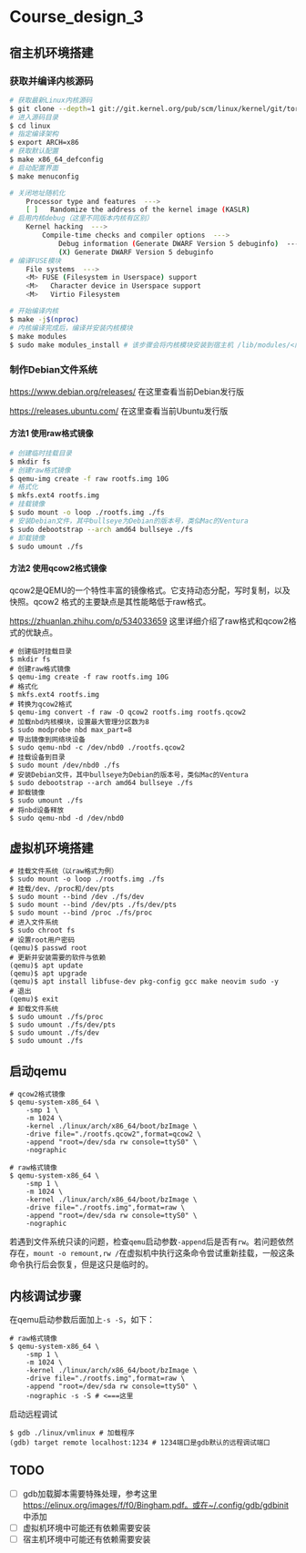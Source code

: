# Course_design_3

## 宿主机环境搭建

### 获取并编译内核源码

```bash
# 获取最新Linux内核源码
$ git clone --depth=1 git://git.kernel.org/pub/scm/linux/kernel/git/torvalds/linux.git
# 进入源码目录
$ cd linux
# 指定编译架构
$ export ARCH=x86
# 获取默认配置
$ make x86_64_defconfig
# 启动配置界面
$ make menuconfig

# 关闭地址随机化
    Processor type and features  --->
    [ ]   Randomize the address of the kernel image (KASLR)
# 启用内核debug（这里不同版本内核有区别）
    Kernel hacking  --->
        Compile-time checks and compiler options  --->
            Debug information (Generate DWARF Version 5 debuginfo)  --->
            (X) Generate DWARF Version 5 debuginfo
# 编译FUSE模块
    File systems  --->
    <M> FUSE (Filesystem in Userspace) support
    <M>   Character device in Userspace support
    <M>   Virtio Filesystem

# 开始编译内核
$ make -j$(nproc)
# 内核编译完成后，编译并安装内核模块
$ make modules
$ sudo make modules_install # 该步骤会将内核模块安装到宿主机 /lib/modules/<内核版本> 目录下
```

### 制作Debian文件系统

https://www.debian.org/releases/ 在这里查看当前Debian发行版

https://releases.ubuntu.com/ 在这里查看当前Ubuntu发行版

#### 方法1 使用raw格式镜像

```bash
# 创建临时挂载目录
$ mkdir fs
# 创建raw格式镜像
$ qemu-img create -f raw rootfs.img 10G
# 格式化
$ mkfs.ext4 rootfs.img
# 挂载镜像
$ sudo mount -o loop ./rootfs.img ./fs
# 安装Debian文件，其中bullseye为Debian的版本号，类似Mac的Ventura
$ sudo debootstrap --arch amd64 bullseye ./fs
# 卸载镜像
$ sudo umount ./fs
```

#### 方法2 使用qcow2格式镜像

qcow2是QEMU的一个特性丰富的镜像格式。它支持动态分配，写时复制，以及快照。qcow2 格式的主要缺点是其性能略低于raw格式。

https://zhuanlan.zhihu.com/p/534033659 这里详细介绍了raw格式和qcow2格式的优缺点。

```shell
# 创建临时挂载目录
$ mkdir fs
# 创建raw格式镜像
$ qemu-img create -f raw rootfs.img 10G
# 格式化
$ mkfs.ext4 rootfs.img
# 转换为qcow2格式
$ qemu-img convert -f raw -O qcow2 rootfs.img rootfs.qcow2
# 加载nbd内核模块，设置最大管理分区数为8
$ sudo modprobe nbd max_part=8
# 导出镜像到网络块设备
$ sudo qemu-nbd -c /dev/nbd0 ./rootfs.qcow2
# 挂载设备到目录
$ sudo mount /dev/nbd0 ./fs
# 安装Debian文件，其中bullseye为Debian的版本号，类似Mac的Ventura
$ sudo debootstrap --arch amd64 bullseye ./fs
# 卸载镜像
$ sudo umount ./fs
# 将nbd设备释放
$ sudo qemu-nbd -d /dev/nbd0
```

## 虚拟机环境搭建

```shell
# 挂载文件系统（以raw格式为例）
$ sudo mount -o loop ./rootfs.img ./fs
# 挂载/dev、/proc和/dev/pts
$ sudo mount --bind /dev ./fs/dev
$ sudo mount --bind /dev/pts ./fs/dev/pts
$ sudo mount --bind /proc ./fs/proc
# 进入文件系统
$ sudo chroot fs
# 设置root用户密码
(qemu)$ passwd root 
# 更新并安装需要的软件与依赖
(qemu)$ apt update
(qemu)$ apt upgrade
(qemu)$ apt install libfuse-dev pkg-config gcc make neovim sudo -y
# 退出
(qemu)$ exit
# 卸载文件系统
$ sudo umount ./fs/proc
$ sudo umount ./fs/dev/pts
$ sudo umount ./fs/dev
$ sudo umount ./fs
```

## 启动qemu

```shell
# qcow2格式镜像
$ qemu-system-x86_64 \
	-smp 1 \
	-m 1024 \
	-kernel ./linux/arch/x86_64/boot/bzImage \
	-drive file="./rootfs.qcow2",format=qcow2 \
	-append "root=/dev/sda rw console=ttyS0" \
	-nographic

# raw格式镜像
$ qemu-system-x86_64 \
	-smp 1 \
	-m 1024 \
	-kernel ./linux/arch/x86_64/boot/bzImage \
	-drive file="./rootfs.img",format=raw \
	-append "root=/dev/sda rw console=ttyS0" \
	-nographic
```

若遇到文件系统只读的问题，检查`qemu`启动参数`-append`后是否有`rw`。若问题依然存在，`mount -o remount,rw /`在虚拟机中执行这条命令尝试重新挂载，一般这条命令执行后会恢复，但是这只是临时的。

## 内核调试步骤

在qemu启动参数后面加上`-s -S`，如下：

```shell
# raw格式镜像
$ qemu-system-x86_64 \
	-smp 1 \
	-m 1024 \
	-kernel ./linux/arch/x86_64/boot/bzImage \
	-drive file="./rootfs.img",format=raw \
	-append "root=/dev/sda rw console=ttyS0" \
	-nographic -s -S # <===这里
```

启动远程调试

```shell
$ gdb ./linux/vmlinux # 加载程序
(gdb) target remote localhost:1234 # 1234端口是gdb默认的远程调试端口
```



## TODO

- [ ] gdb加载脚本需要特殊处理，参考这里 https://elinux.org/images/f/f0/Bingham.pdf。或在~/.config/gdb/gdbinit 中添加
- [ ] 虚拟机环境中可能还有依赖需要安装
- [ ] 宿主机环境中可能还有依赖需要安装